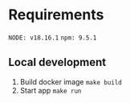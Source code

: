 # Requirements

`NODE: v18.16.1`
`npm: 9.5.1`

## Local development
1. Build docker image
`make build`
2. Start app
`make run`